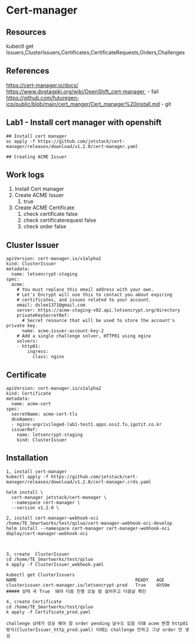 # Cert-manager

## Resources

kubectl get Issuers,ClusterIssuers,Certificates,CertificateRequests,Orders,Challenges 

## References

https://cert-manager.io/docs/
https://www.dogtagpki.org/wiki/OpenShift_cert-manager  - fail
https://github.com/futuregen-icp/public/blob/main/cert_manger/Cert_manager%20install.md - git

## Lab1 - Install cert manager with openshift

```
## Install cert manager
oc apply -f https://github.com/jetstack/cert-manager/releases/download/v1.2.0/cert-manager.yaml

## Creating ACME Issuer

```

## Work logs 

1. Install Cert manager 
2. Create ACME Issuer 
	1. true
3. Create ACME Certificate
	1. check certificate false
	2. check certificaterequest false
	3. check order false

## Cluster Issuer 
```
apiVersion: cert-manager.io/v1alpha2
kind: ClusterIssuer
metadata:
  name: letsencrypt-staging
spec:
  acme:
    # You must replace this email address with your own.
    # Let's Encrypt will use this to contact you about expiring
    # certificates, and issues related to your account.
    email: dslee1371@gmail.com
    server: https://acme-staging-v02.api.letsencrypt.org/directory
    privateKeySecretRef:
      # Secret resource that will be used to store the account's private key.
      name: acme-issuer-account-key-2
    # Add a single challenge solver, HTTP01 using nginx
    solvers:
    - http01:
        ingress:
          class: nginx
```

## Certificate 
```
apiVersion: cert-manager.io/v1alpha2
kind: Certificate
metadata:
  name: acme-cert
spec:
  secretName: acme-cert-tls
  dnsNames:
  - nginx-unprivileged-lab1-test1.apps.oss2.fu.igotit.co.kr
  issuerRef:
    name: letsencrypt-staging
    kind: ClusterIssuer
```
## Installation
```
1, install cert-manager
kubectl apply -f https://github.com/jetstack/cert-manager/releases/download/v1.2.0/cert-manager.crds.yaml

helm install \
  cert-manager jetstack/cert-manager \
  --namespace cert-manager \
  --version v1.2.0 \

2, install cert-manager-webhook-oci
/home/TE_Smartworks/test/qsluo/cert-manager-webhook-oci-develop
helm install --namespace cert-manager cert-manager-webhook-oci deploy/cert-manager-webhook-oci



3, create  ClusterIssuer
cd /home/TE_Smartworks/test/qsluo
k apply -f ClusterIssuer_webhook.yaml

kubectl get ClusterIssuers
NAME                                             READY   AGE
clusterissuer.cert-manager.io/letsencrypt-prod   True    6h50m
##### 상태 곡 True  돼야 다음 진행 오늘 밤 걸어주고 다음날 확인 

4, create Certificate
cd /home/TE_Smartworks/test/qsluo
k apply -f Certificate_prod.yaml

challenge 상태가 성공 해야 함 order pending 날수도 있음 이떄 acem 변경 http01 
방식(ClusterIssuer_http_prod.yaml) 이떄는 challenge 안하고 그냥 order 만 생성
```
